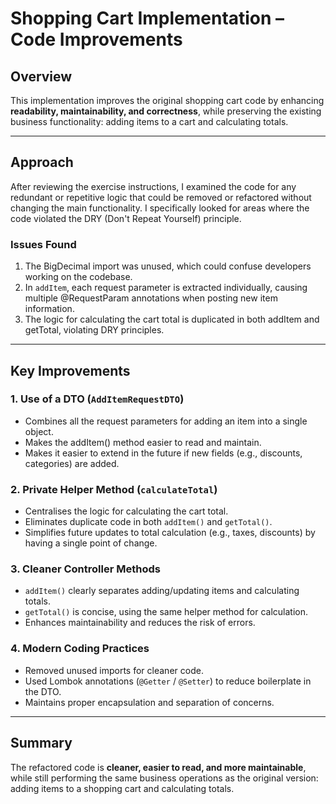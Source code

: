 # Shopping Cart Implementation – Code Improvements

## Overview
This implementation improves the original shopping cart code by enhancing **readability, maintainability, and correctness**, while preserving the existing business functionality: adding items to a cart and calculating totals.

---

## Approach
After reviewing the exercise instructions, I examined the code for any redundant or repetitive logic that could be removed or refactored without changing the main functionality. I specifically looked for areas where the code violated the DRY (Don't Repeat Yourself) principle.

### Issues Found
1. The BigDecimal import was unused, which could confuse developers working on the codebase.
2. In `addItem`, each request parameter is extracted individually, causing multiple @RequestParam annotations when posting new item information.
3. The logic for calculating the cart total is duplicated in both addItem and getTotal, violating DRY principles.

---

## Key Improvements

### 1. Use of a DTO (`AddItemRequestDTO`)
- Combines all the request parameters for adding an item into a single object.
- Makes the addItem() method easier to read and maintain.
- Makes it easier to extend in the future if new fields (e.g., discounts, categories) are added.

### 2. Private Helper Method (`calculateTotal`)
- Centralises the logic for calculating the cart total.
- Eliminates duplicate code in both `addItem()` and `getTotal()`.
- Simplifies future updates to total calculation (e.g., taxes, discounts) by having a single point of change.

### 3. Cleaner Controller Methods
- `addItem()` clearly separates adding/updating items and calculating totals.
- `getTotal()` is concise, using the same helper method for calculation.
- Enhances maintainability and reduces the risk of errors.

### 4. Modern Coding Practices
- Removed unused imports for cleaner code.
- Used Lombok annotations (`@Getter` / `@Setter`) to reduce boilerplate in the DTO.
- Maintains proper encapsulation and separation of concerns.

---

## Summary
The refactored code is **cleaner, easier to read, and more maintainable**, while still performing the same business operations as the original version: adding items to a shopping cart and calculating totals.
